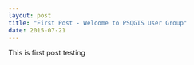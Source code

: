 ```yaml
---
layout: post
title: "First Post - Welcome to PSQGIS User Group"
date: 2015-07-21
---
```


This is first post testing
